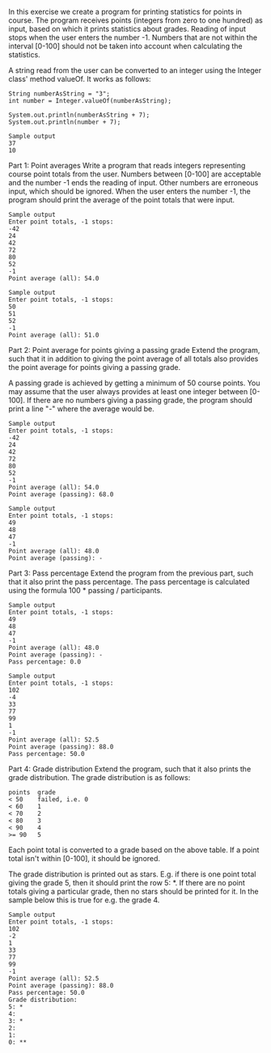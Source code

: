 In this exercise we create a program for printing statistics for points in course. The program receives points (integers from zero to one hundred) as input, based on which it prints statistics about grades. Reading of input stops when the user enters the number -1. Numbers that are not within the interval [0-100] should not be taken into account when calculating the statistics.

A string read from the user can be converted to an integer using the Integer class' method valueOf. It works as follows:

    String numberAsString = "3";
    int number = Integer.valueOf(numberAsString);

    System.out.println(numberAsString + 7);
    System.out.println(number + 7);

    Sample output
    37
    10

Part 1: Point averages
Write a program that reads integers representing course point totals from the user. Numbers between [0-100] are acceptable and the number -1 ends the reading of input. Other numbers are erroneous input, which should be ignored. When the user enters the number -1, the program should print the average of the point totals that were input.

    Sample output
    Enter point totals, -1 stops:
    -42
    24
    42
    72
    80
    52
    -1
    Point average (all): 54.0

    Sample output
    Enter point totals, -1 stops:
    50
    51
    52
    -1
    Point average (all): 51.0

Part 2: Point average for points giving a passing grade
Extend the program, such that it in addition to giving the point average of all totals also provides the point average for points giving a passing grade.

A passing grade is achieved by getting a minimum of 50 course points. You may assume that the user always provides at least one integer between [0-100]. If there are no numbers giving a passing grade, the program should print a line "-" where the average would be.

    Sample output
    Enter point totals, -1 stops:
    -42
    24
    42
    72
    80
    52
    -1
    Point average (all): 54.0
    Point average (passing): 68.0

    Sample output
    Enter point totals, -1 stops:
    49
    48
    47
    -1
    Point average (all): 48.0
    Point average (passing): -

Part 3: Pass percentage
Extend the program from the previous part, such that it also print the pass percentage. The pass percentage is calculated using the formula 100 * passing / participants.

    Sample output
    Enter point totals, -1 stops:
    49
    48
    47
    -1
    Point average (all): 48.0
    Point average (passing): -
    Pass percentage: 0.0

    Sample output
    Enter point totals, -1 stops:
    102
    -4
    33
    77
    99
    1
    -1
    Point average (all): 52.5
    Point average (passing): 88.0
    Pass percentage: 50.0

Part 4: Grade distribution
Extend the program, such that it also prints the grade distribution. The grade distribution is as follows:

    points	grade
    < 50	failed, i.e. 0
    < 60	1
    < 70	2
    < 80	3
    < 90	4
    >= 90	5

Each point total is converted to a grade based on the above table. If a point total isn't within [0-100], it should be ignored.

The grade distribution is printed out as stars. E.g. if there is one point total giving the grade 5, then it should print the row 5: *. If there are no point totals giving a particular grade, then no stars should be printed for it. In the sample below this is true for e.g. the grade 4.

    Sample output
    Enter point totals, -1 stops:
    102
    -2
    1
    33
    77
    99
    -1
    Point average (all): 52.5
    Point average (passing): 88.0
    Pass percentage: 50.0
    Grade distribution:
    5: *
    4:
    3: *
    2:
    1:
    0: **